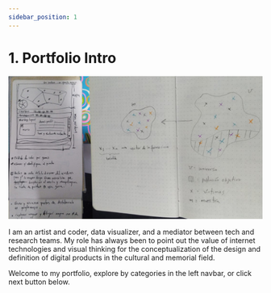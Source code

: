 ```yaml
---
sidebar_position: 1
---
```


# 1. Portfolio Intro

![Notebooks introduction to my blog](../blog/2023-01-21-introduction/notebooks_intro-jcarroyos.jpg)

I am an artist and coder, data visualizer, and a mediator between tech and research teams. My role has always been to point out the value of internet technologies and visual thinking for the conceptualization of the design and definition of digital products in the cultural and memorial field.

Welcome to my portfolio, explore by categories in the left navbar, or click next button below.
